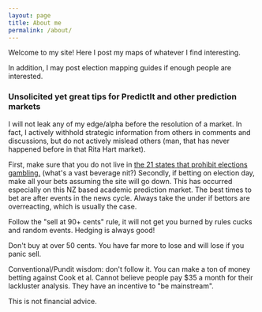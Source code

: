 ```yaml
---
layout: page
title: About me
permalink: /about/
---
```


Welcome to my site! Here I post my maps of whatever I find interesting. 

In addition, I may post election mapping guides if enough people are interested. 

### Unsolicited yet great tips for PredictIt and other prediction markets

I will not leak any of my edge/alpha before the resolution of a market. In fact, I actively withhold strategic information from others in comments and discussions, but do not actively mislead others (man, that has never happened before in that Rita Hart market).

First, make sure that you do not live in [the 21 states that prohibit elections gambling.](https://web.archive.org/web/20180406192459/https://www.ncsl.org/blog/2014/09/17/wagering-on-elections-not-a-smart-bet.aspx) (what's a vast beverage nit?) Secondly, if betting on election day, make all your bets assuming the site will go down. This has occurred especially on this NZ based academic prediction market. The best times to bet are after events in the news cycle. Always take the under if bettors are overreacting, which is usually the case. 

Follow the "sell at 90+ cents" rule, it will not get you burned by rules cucks and random events. Hedging is always good! 

Don't buy at over 50 cents. You have far more to lose and will lose if you panic sell.

Conventional/Pundit wisdom: don't follow it. You can make a ton of money betting against Cook et al. Cannot believe people pay $35 a month for their lackluster analysis. They have an incentive to "be mainstream".

This is not financial advice. 